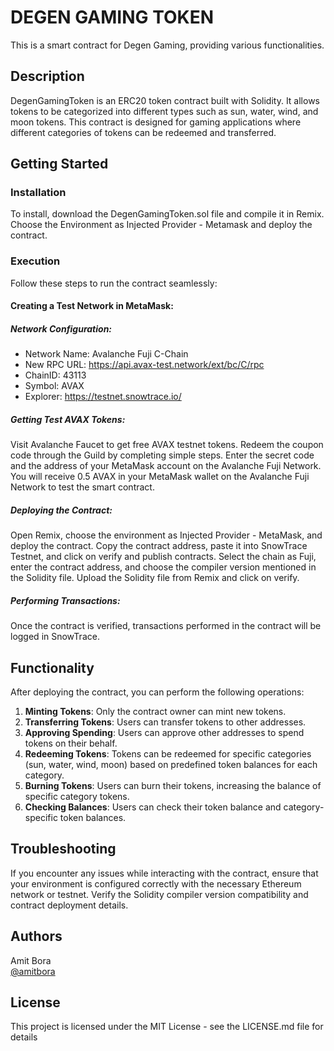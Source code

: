 # DEGEN GAMING TOKEN

This is a smart contract for Degen Gaming, providing various functionalities.

## Description

DegenGamingToken is an ERC20 token contract built with Solidity. It allows tokens to be categorized into different types such as sun, water, wind, and moon tokens. This contract is designed for gaming applications where different categories of tokens can be redeemed and transferred.

## Getting Started

### Installation

To install, download the DegenGamingToken.sol file and compile it in Remix. Choose the Environment as Injected Provider - Metamask and deploy the contract.

### Execution

Follow these steps to run the contract seamlessly:

#### Creating a Test Network in MetaMask:

##### Network Configuration:

- Network Name: Avalanche Fuji C-Chain
- New RPC URL: https://api.avax-test.network/ext/bc/C/rpc
- ChainID: 43113
- Symbol: AVAX
- Explorer: https://testnet.snowtrace.io/

##### Getting Test AVAX Tokens:

Visit Avalanche Faucet to get free AVAX testnet tokens. Redeem the coupon code through the Guild by completing simple steps. Enter the secret code and the address of your MetaMask account on the Avalanche Fuji Network. You will receive 0.5 AVAX in your MetaMask wallet on the Avalanche Fuji Network to test the smart contract.

##### Deploying the Contract:

Open Remix, choose the environment as Injected Provider - MetaMask, and deploy the contract. Copy the contract address, paste it into SnowTrace Testnet, and click on verify and publish contracts. Select the chain as Fuji, enter the contract address, and choose the compiler version mentioned in the Solidity file. Upload the Solidity file from Remix and click on verify.

##### Performing Transactions:

Once the contract is verified, transactions performed in the contract will be logged in SnowTrace.

## Functionality

After deploying the contract, you can perform the following operations:

1. **Minting Tokens**: Only the contract owner can mint new tokens.
2. **Transferring Tokens**: Users can transfer tokens to other addresses.
3. **Approving Spending**: Users can approve other addresses to spend tokens on their behalf.
4. **Redeeming Tokens**: Tokens can be redeemed for specific categories (sun, water, wind, moon) based on predefined token balances for each category.
5. **Burning Tokens**: Users can burn their tokens, increasing the balance of specific category tokens.
6. **Checking Balances**: Users can check their token balance and category-specific token balances.

## Troubleshooting

If you encounter any issues while interacting with the contract, ensure that your environment is configured correctly with the necessary Ethereum network or testnet. Verify the Solidity compiler version compatibility and contract deployment details.

## Authors

Amit Bora  
[@amitbora](https://amitbora.t.me)

## License

This project is licensed under the MIT License - see the LICENSE.md file for details
